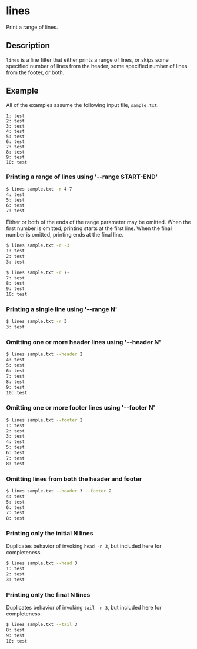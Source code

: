 # lines

Print a range of lines.

## Description

`lines` is a line filter that either prints a range of lines, or skips
some specified number of lines from the header, some specified number
of lines from the footer, or both.

## Example

All of the examples assume the following input file, `sample.txt`.

```
1: test
2: test
3: test
4: test
5: test
6: test
7: test
8: test
9: test
10: test
```

### Printing a range of lines using '--range START-END'

```Bash
$ lines sample.txt -r 4-7
4: test
5: test
6: test
7: test
```

Either or both of the ends of the range parameter may be omitted. When
the first number is omitted, printing starts at the first line. When
the final number is omitted, printing ends at the final line.

```Bash
$ lines sample.txt -r -3
1: test
2: test
3: test
```

```Bash
$ lines sample.txt -r 7-
7: test
8: test
9: test
10: test
```

### Printing a single line using '--range N'

```Bash
$ lines sample.txt -r 3
3: test
```

### Omitting one or more header lines using '--header N'

```Bash
$ lines sample.txt --header 2
4: test
5: test
6: test
7: test
8: test
9: test
10: test
```

### Omitting one or more footer lines using '--footer N'

```Bash
$ lines sample.txt --footer 2
1: test
2: test
3: test
4: test
5: test
6: test
7: test
8: test
```

### Omitting lines from both the header and footer

```Bash
$ lines sample.txt --header 3 --footer 2
4: test
5: test
6: test
7: test
8: test
```

### Printing only the initial N lines

Duplicates behavior of invoking `head -n 3`, but included here for
completeness.

```Bash
$ lines sample.txt --head 3
1: test
2: test
3: test
```

### Printing only the final N lines

Duplicates behavior of invoking `tail -n 3`, but included here for
completeness.

```Bash
$ lines sample.txt --tail 3
8: test
9: test
10: test
```
